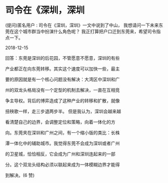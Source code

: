 # 司令在《深圳，深圳

(提问)匿名用户 : 司令在《深圳，深圳》一文中说到了中山， 我想请问一下未来东莞在这个城市群当中扮演什么角色呢？ 我正打算把户口迁到东莞来，希望司令指点一下。

2018-12-15

回答：东莞是深圳的后花园，不管愿意不愿意，深圳的有些

产业都正在向东莞转移。其实这个速度可以加快一些，最主

要的原因就是有一个核心问题没有解决：大湾区中深圳和广

州的双龙头格局没有一个定型的机制去解决，一直在互相竞

争主导权。背后的博弈造成了这种产业的转移和扩散，就像

扭秧歌一样，走三步退两步半。 但是我认为，深圳会越来越

看清楚自己的边界，会调整定位和策略，向着一体化的方

向。东莞夹在深圳和广州之间，有一个缩小版的类比：长株

潭一体化中的辅助城市。我觉得东莞不会成为深圳或者广州

的卫星城，恰恰相反，它会成为广州和深圳连起来的一部

分。这个双龙头结构必须以联起来成为一体模糊边界才能得

到解决。(6 赞)